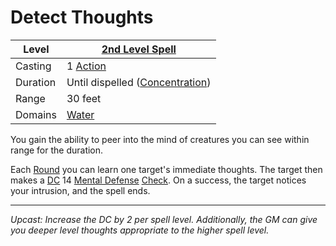# Detect Thoughts

| Level    | [2nd Level Spell](2nd%20Level%20Spells.md)                            |
| -------- | --------------------------------------------------------------------- |
| Casting  | 1 [Action](../../../../Game%20Procedures/Core%20Procedures/Action.md) |
| Duration | Until dispelled ([Concentration](../../Concentration.md))             |
| Range    | 30 feet                                                               |
| Domains  | [Water](../../Spell%20Domains/Water.md)                               |

You gain the ability to peer into the mind of creatures you can see within range for the duration.

Each [Round](../../../../Game%20Procedures/Core%20Procedures/Round.md#Round) you can learn one target's immediate thoughts. The target then makes a [DC](../../../../Game%20Procedures/Core%20Procedures/DC.md) 14 [Mental Defense](../../../../Player%20Characters/Derived%20Statistics/Mental%20Defense.md) [Check](../../../../Game%20Procedures/Core%20Procedures/Check.md). On a success, the target notices your intrusion, and the spell ends.

---
*Upcast: Increase the DC by 2 per spell level. Additionally, the GM can give you deeper level thoughts appropriate to the higher spell level.*
